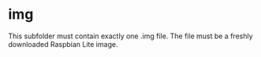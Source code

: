 # img
This subfolder must contain exactly one .img file.
The file must be a freshly downloaded Raspbian Lite image.
